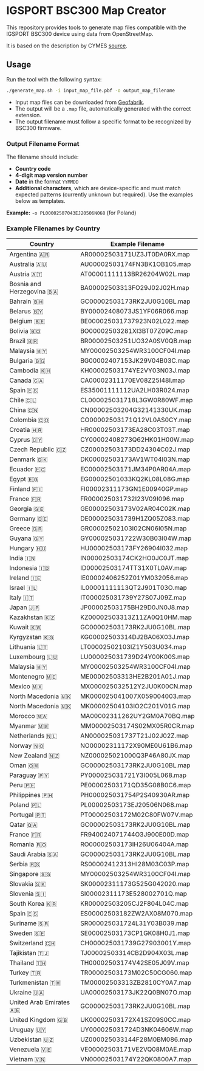 # IGSPORT BSC300 Map Creator

This repository provides tools to generate map files compatible with the IGSPORT BSC300 device using data from OpenStreetMap.

It is based on the description by CYMES [source](https://www.pepper.pl/dyskusji/igpsport-bsc300-informacje-o-mapach-1046955?page=2#comments).

## Usage

Run the tool with the following syntax:

```bash
./generate_map.sh -i input_map_file.pbf -o output_map_filename
```

* Input map files can be downloaded from [Geofabrik](https://download.geofabrik.de/).
* The output will be a `.map` file, automatically generated with the correct extension.
* The output filename must follow a specific format to be recognized by BSC300 firmware.

### Output Filename Format

The filename should include:

* **Country code**
* **4-digit map version number**
* **Date** in the format `YYMMDD`
* **Additional characters**, which are device-specific and must match expected patterns (currently unknown but required). Use the examples below as templates.

**Example:** `-o PL00002507043EJ20506N068` (for Poland)

### Example Filenames by Country
| Country             | Example Filename             |
| ------------------- | ---------------------------- |
|Argentina 🇦🇷 | AR00002503171UZ3JT0DA0RX.map|
|Australia 🇦🇺 | AU00002503174FN3BK1OB105.map|
|Austria 🇦🇹 | AT00001111113BR26204W02L.map|
|Bosnia and Herzegovina 🇧🇦 | BA00002503313FO29J02J02H.map|
|Bahrain 🇧🇭 | GC00002503173RK2JU0G10BL.map|
|Belarus 🇧🇾 | BY00002408073JS1YF06R066.map|
|Belgium 🇧🇪 | BE000025031737923N02L022.map|
|Bolivia 🇧🇴 | BO00002503281XI3BT07Z09C.map|
|Brazil 🇧🇷 | BR00002503251UO32A0SV0QB.map|
|Malaysia 🇲🇾 | MY00002503254WR3100CF04I.map|
|Bulgaria 🇧🇬 | BG00002407153JK29V04B03C.map|
|Cambodia 🇰🇭 | KH00002503174YE2VY03N03J.map|
|Canada 🇨🇦 | CA00002311170EV08Z25I48I.map|
|Spain 🇪🇸 | ES35001111112UA2LH03R024.map|
|Chile 🇨🇱 | CL000025031718L3GW0R80WF.map|
|China 🇨🇳 | CN00002503204G32141330UK.map|
|Colombia 🇨🇴 | CO00002503171Q12VL0AS0CY.map|
|Croatia 🇭🇷 | HR00002503173EA28C03T03T.map|
|Cyprus 🇨🇾 | CY00002408273Q62HK01H00W.map|
|Czech Republic 🇨🇿 | CZ00002503173DD24304C02J.map|
|Denmark 🇩🇰 | DK00002503173AV1WT04I03N.map|
|Ecuador 🇪🇨 | EC00002503171JM34P0AR04A.map|
|Egypt 🇪🇬 | EG00002501033KQ2KL08L08G.map|
|Finland 🇫🇮 | FI00002311173GN1E00940GP.map|
|France 🇫🇷 | FR000025031732I23V09I096.map|
|Georgia 🇬🇪 | GE00002503173V02AR04C02K.map|
|Germany 🇩🇪 | DE000025031739H1ZQ05Z083.map|
|Greece 🇬🇷 | GR00002502103I02CN06I05N.map|
|Guyana 🇬🇾 | GY000025031722W30B03I04W.map|
|Hungary 🇭🇺 | HU00002503173FY26904I032.map|
|India 🇮🇳 | IN00002503174CK2HO0JC0JT.map|
|Indonesia 🇮🇩 | ID00002503174TT31X0TL0AV.map|
|Ireland 🇮🇪 | IE00002406252Z01YM032056.map|
|Israel 🇮🇱 | IL00001111113QT2J901T03O.map|
|Italy 🇮🇹 | IT000025031739Y27S07J09Z.map|
|Japan 🇯🇵 | JP00002503175BH29D0JN0J8.map|
|Kazakhstan 🇰🇿 | KZ00002503313Z11ZA0Q10HM.map|
|Kuwait 🇰🇼 | GC00002503173RK2JU0G10BL.map|
|Kyrgyzstan 🇰🇬 | KG00002503314DJ2BA06X03J.map|
|Lithuania 🇱🇹 | LT00002502103IZ1Y503U034.map|
|Luxembourg 🇱🇺 | LU000025031739D24Y00K00S.map|
|Malaysia 🇲🇾 | MY00002503254WR3100CF04I.map|
|Montenegro 🇲🇪 | ME00002503313HE2B201A01J.map|
|Mexico 🇲🇽 | MX000025032512Y2JU0K00CN.map|
|North Macedonia 🇲🇰 | MK000025041007X059004003.map|
|North Macedonia 🇲🇰 | MK00002504103IO2C201V01G.map|
|Morocco 🇲🇦 | MA00002311262UY2GM0A70BQ.map|
|Myanmar 🇲🇲 | MM00002503174S02MX05R0CR.map|
|Netherlands 🇳🇱 | AN000025031737T21J02J02Z.map|
|Norway 🇳🇴 | NO00002311172X90ME0U61B6.map|
|New Zealand 🇳🇿 | NZ000025021000Q3P46A80JX.map|
|Oman 🇴🇲 | GC00002503173RK2JU0G10BL.map|
|Paraguay 🇵🇾 | PY000025031721Y3I005L068.map|
|Peru 🇵🇪 | PE00002503171QD35G08B0C6.map|
|Philippines 🇵🇭 | PH000025031754P2S40930AR.map|
|Poland 🇵🇱 | PL00002503173EJ20506N068.map|
|Portugal 🇵🇹 | PT00002503172M02C80FW07V.map|
|Qatar 🇶🇦 | GC00002503173RK2JU0G10BL.map|
|France 🇫🇷 | FR940024071744O3J900E00D.map|
|Romania 🇷🇴 | RO00002503173IH26U06404A.map|
|Saudi Arabia 🇸🇦 | GC00002503173RK2JU0G10BL.map|
|Serbia 🇷🇸 | RS00002412313HI28M03C03P.map|
|Singapore 🇸🇬 | MY00002503254WR3100CF04I.map|
|Slovakia 🇸🇰 | SK00002311173G525G042020.map|
|Slovenia 🇸🇮 | SI00002311173E528002701Q.map|
|South Korea 🇰🇷 | KR00002503205CJ2F804L04C.map|
|Spain 🇪🇸 | ES00002503182ZW2AX08M070.map|
|Suriname 🇸🇷 | SR000025031724L31Y03B039.map|
|Sweden 🇸🇪 | SE00002503173CP1GK08H0J1.map|
|Switzerland 🇨🇭 | CH000025031739G27903001Y.map|
|Tajikistan 🇹🇯 | TJ00002503314CB2D904X03L.map|
|Thailand 🇹🇭 | TH00002503174V42SE05J09V.map|
|Turkey 🇹🇷 | TR00002503173M02C50CG060.map|
|Turkmenistan 🇹🇲 | TM00002503313ZB2810CY0A7.map|
|Ukraine 🇺🇦 | UA00002503173JK22Q0BN07O.map|
|United Arab Emirates 🇦🇪 | GC00002503173RK2JU0G10BL.map|
|United Kingdom 🇬🇧 | UK00002503172X41SZ09S0CC.map|
|Uruguay 🇺🇾 | UY000025031724D3NK04606W.map|
|Uzbekistan 🇺🇿 | UZ000025033144F28M0BM086.map|
|Venezuela 🇻🇪 | VE00002503171VE2VQ08M0AE.map|
|Vietnam 🇻🇳 | VN00002503174Y22QK0800A7.map|
